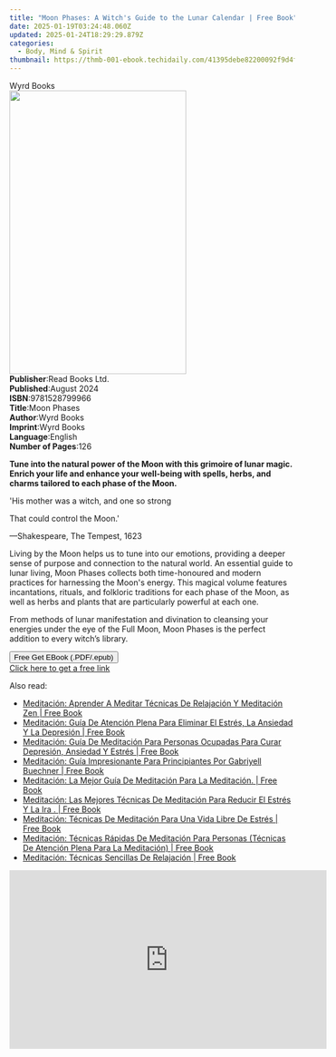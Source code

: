 ```yaml
---
title: "Moon Phases: A Witch's Guide to the Lunar Calendar | Free Book"
date: 2025-01-19T03:24:48.060Z
updated: 2025-01-24T18:29:29.879Z
categories:
  - Body, Mind & Spirit
thumbnail: https://thmb-001-ebook.techidaily.com/41395debe82200092f9d4f031ad17dd3c24d567bc08fad76c580d00284e271a7.jpg
---
```

<main id="book-container">
  <div class="flex flex-col">
    <div class="book-brief flex-1 py-6 px-4 sm:p-6 md:py-10 md:px-8">
      <!-- brief-->
      <div class="book-brief-main">Wyrd Books</div>
    </div>
    <div
      class="book-meta-info flex-1 grid gap-4 col-start-1 col-end-3 row-start-1 sm:mb-6 sm:grid-cols-4 lg:gap-6 lg:col-start-2 lg:row-end-6 lg:row-span-6 lg:mb-0"
    >
      <div
        class="book-meta-info-left place-content-center mt-4 p-4 text-sm leading-6 col-start-2 col-span-2 dark:text-slate-400"
      >
        <img
          class="w-full h-500 object-cover rounded-lg sm:h-255 sm:col-span-2 lg:col-span-full"
          src="https://img-001-ebook.techidaily.com/155099c046bc92742a32a677f5952d2dafc83934c88a192414a3989724f64911.jpg"
          alt=""
          width="312"
          height="500"
        />
      </div>
      <div
        class="book-meta-info-right mt-2 col-start-1 row-start-2 col-span-3 self-center"
      >
        <!-- meta data  -->
        <div class="flex flex-col px-4 md:px-8">
          <div class="flex-1">
            <strong>Publisher</strong>:<span class="px-2">Read Books Ltd.</span>
          </div>
          <div class="flex-1">
            <strong>Published</strong>:<span class="px-2">August 2024</span>
          </div>
          <div class="flex-1">
            <strong>ISBN</strong>:<span class="px-2">9781528799966</span>
          </div>
          <div class="flex-1">
            <strong>Title</strong>:<span class="px-2">Moon Phases</span>
          </div>
          <div class="flex-1">
            <strong>Author</strong>:<span class="px-2">Wyrd Books</span>
          </div>
          <div class="flex-1">
            <strong>Imprint</strong>:<span class="px-2">Wyrd Books</span>
          </div>
          <div class="flex-1">
            <strong>Language</strong>:<span class="px-2">English</span>
          </div>
          <div class="flex-1">
            <strong>Number of Pages</strong>:<span class="px-2">126</span>
          </div>
        </div>
      </div>
    </div>
    <div class="book-description flex-1 py-6 px-4 sm:p-6 md:py-10 md:px-8">
      <div class="book-description-main">
        <div accordion-content="" id="description">
          <p>
            <strong
              >Tune into the natural power of the Moon with this grimoire of
              lunar magic. Enrich your life and enhance your well-being with
              spells, herbs, and charms tailored to each phase of the
              Moon.</strong
            >
          </p>
          <p>'His mother was a witch, and one so strong</p>
          <p>That could control the Moon.'</p>
          <p>—Shakespeare, The Tempest, 1623</p>
          <p>
            Living by the Moon helps us to tune into our emotions, providing a
            deeper sense of purpose and connection to the natural world. An
            essential guide to lunar living, Moon Phases collects both
            time-honoured and modern practices for harnessing the Moon's energy.
            This magical volume features incantations, rituals, and folkloric
            traditions for each phase of the Moon, as well as herbs and plants
            that are particularly powerful at each one.
          </p>
          <p>
            From methods of lunar manifestation and divination to cleansing your
            energies under the eye of the Full Moon, Moon Phases is the perfect
            addition to every witch’s library.
          </p>
        </div>
        <div class="accordion-fader"></div>
      </div>
    </div>
    <div class="book-excerpts flex-1 py-6 px-4 sm:p-6 md:py-10 md:px-8"></div>
    <div
      class="book-about-author flex-1 py-6 px-4 sm:p-6 md:py-10 md:px-8"
    ></div>
    <div class="book-free-get flex-1 py-6 px-4 sm:p-6 md:py-10 md:px-8">
      <button
        id="btn-free-get"
        class="bg-blue-500 hover:bg-blue-700 text-white font-bold py-2 px-4 rounded"
      >
        Free Get EBook (.PDF/.epub)
      </button>
      <div id="countdown-display" class="px-2 text-lg mt-2"></div>
      <a
        id="free-link"
        class="hidden bg-blue-500 hover:bg-blue-700 text-white font-bold py-2 px-4 rounded"
        href="https://www.ebooks.com/en-us/book/211447733/moon-phases-a-witch-s-guide-to-the-lunar-calendar/wyrd-books/"
        target="_blank"
        >Click here to get a free link</a
      >
    </div>
    <script>
      let countdownTime = 0;
      let countdownInterval = null;
      document
        .getElementById('btn-free-get')
        .addEventListener('click', startCountdown);
      function startCountdown() {
        countdownTime = new Date().getTime() + 60000 * 3;
        countdownInterval = setInterval(updateCountdown, 1000);
        document.getElementById('btn-free-get').disabled = true;
        document
          .getElementById('btn-free-get')
          .classList.add('bg-gray-500', 'cursor-not-allowed');
      }
      function updateCountdown() {
        let currentTime = new Date().getTime();
        let timeLeft = countdownTime - currentTime;
        let secondsLeft = Math.floor(timeLeft / 1000);
        document.getElementById('countdown-display').innerHTML =
          `Remaining time: ${secondsLeft} seconds.`;
        if (secondsLeft <= 0) {
          clearInterval(countdownInterval);
          document.getElementById('btn-free-get').classList.add('hidden');
          document.getElementById('free-link').classList.remove('hidden');
          document.getElementById('countdown-display').innerHTML = '';
        }
      }
    </script>
  </div>
</main>

<ins class="adsbygoogle"
      style="display:block"
      data-ad-client="ca-pub-7571918770474297"
      data-ad-slot="8358498916"
      data-ad-format="auto"
      data-full-width-responsive="true"></ins>
    

<span class="atpl-alsoreadstyle">Also read:</span>
<div><ul>
<li><a href="https://novels-ebooks.techidaily.com/209612308-9781547570041-meditacion-aprender-a-meditar-tecnicas-de-relajacion-y-meditacion-zen/"><u>Meditación: Aprender A Meditar Técnicas De Relajación Y Meditación Zen | Free Book</u></a></li>
<li><a href="https://novels-ebooks.techidaily.com/209612299-9781547570034-meditacion-guia-de-atencion-plena-para-eliminar-el-estres-la-ansiedad-y-la-depresion/"><u>Meditación: Guía De Atención Plena Para Eliminar El Estrés, La Ansiedad Y La Depresión | Free Book</u></a></li>
<li><a href="https://novels-ebooks.techidaily.com/209612325-9781547570065-meditacion-guia-de-meditacion-para-personas-ocupadas-para-curar-depresion-ansiedad-y-estres/"><u>Meditación: Guía De Meditación Para Personas Ocupadas Para Curar Depresión, Ansiedad Y Estrés | Free Book</u></a></li>
<li><a href="https://novels-ebooks.techidaily.com/209612303-9781547567546-meditacion-guia-impresionante-para-principiantes-por-gabriyell-buechner/"><u>Meditación: Guía Impresionante Para Principiantes Por Gabriyell Buechner | Free Book</u></a></li>
<li><a href="https://novels-ebooks.techidaily.com/209612309-9781547569984-meditacion-la-mejor-guia-de-meditacion-para-la-meditacion/"><u>Meditación: La Mejor Guía De Meditación Para La Meditación. | Free Book</u></a></li>
<li><a href="https://novels-ebooks.techidaily.com/209611644-9781547570010-meditacion-las-mejores-tecnicas-de-meditacion-para-reducir-el-estres-y-la-ira/"><u>Meditación: Las Mejores Técnicas De Meditación Para Reducir El Estrés Y La Ira . | Free Book</u></a></li>
<li><a href="https://novels-ebooks.techidaily.com/209612314-9781547567553-meditacion-tecnicas-de-meditacion-para-una-vida-libre-de-estres/"><u>Meditación: Técnicas De Meditación Para Una Vida Libre De Estrés | Free Book</u></a></li>
<li><a href="https://novels-ebooks.techidaily.com/209612310-9781547570058-meditacion-tecnicas-rapidas-de-meditacion-para-personas-tecnicas-de-atencion-plena-para-la-meditacion/"><u>Meditación: Técnicas Rápidas De Meditación Para Personas (Técnicas De Atención Plena Para La Meditación) | Free Book</u></a></li>
<li><a href="https://novels-ebooks.techidaily.com/209611630-9781547569953-meditacion-tecnicas-sencillas-de-relajacion/"><u>Meditación: Técnicas Sencillas De Relajación | Free Book</u></a></li>
</ul></div>

<!-- affiliate ads begin -->
<iframe width="560" height="315" src="https://www.youtube.com/embed/15Ju8Cb4UZ8?si=5wdiQXdz1BOxIkDH" title="YouTube video player" frameborder="0" allow="accelerometer; autoplay; clipboard-write; encrypted-media; gyroscope; picture-in-picture; web-share" referrerpolicy="strict-origin-when-cross-origin" allowfullscreen></iframe>
<!-- affiliate ads end -->

